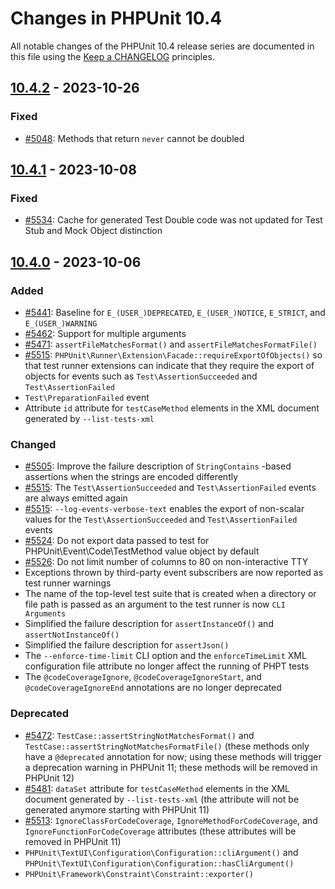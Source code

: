 # Changes in PHPUnit 10.4

All notable changes of the PHPUnit 10.4 release series are documented in this file using
the [Keep a CHANGELOG](https://keepachangelog.com/) principles.

## [10.4.2] - 2023-10-26

### Fixed

* [#5048](https://github.com/sebastianbergmann/phpunit/issues/5048): Methods that return `never` cannot be doubled

## [10.4.1] - 2023-10-08

### Fixed

* [#5534](https://github.com/sebastianbergmann/phpunit/issues/5534): Cache for generated Test Double code was not
  updated for Test Stub and Mock Object distinction

## [10.4.0] - 2023-10-06

### Added

* [#5441](https://github.com/sebastianbergmann/phpunit/issues/5441): Baseline
  for `E_(USER_)DEPRECATED`, `E_(USER_)NOTICE`, `E_STRICT`, and `E_(USER_)WARNING`
* [#5462](https://github.com/sebastianbergmann/phpunit/pull/5462): Support for multiple arguments
* [#5471](https://github.com/sebastianbergmann/phpunit/issues/5471): `assertFileMatchesFormat()`
  and `assertFileMatchesFormatFile()`
* [#5515](https://github.com/sebastianbergmann/phpunit/issues/5515): `PHPUnit\Runner\Extension\Facade::requireExportOfObjects()`
  so that test runner extensions can indicate that they require the export of objects for events such
  as `Test\AssertionSucceeded` and `Test\AssertionFailed`
* `Test\PreparationFailed` event
* Attribute `id` attribute for `testCaseMethod` elements in the XML document generated by `--list-tests-xml`

### Changed

* [#5505](https://github.com/sebastianbergmann/phpunit/pull/5505): Improve the failure description of `StringContains`
  -based assertions when the strings are encoded differently
* [#5515](https://github.com/sebastianbergmann/phpunit/issues/5515): The `Test\AssertionSucceeded`
  and `Test\AssertionFailed` events are always emitted again
* [#5515](https://github.com/sebastianbergmann/phpunit/issues/5515): `--log-events-verbose-text` enables the export of
  non-scalar values for the `Test\AssertionSucceeded` and `Test\AssertionFailed` events
* [#5524](https://github.com/sebastianbergmann/phpunit/issues/5524): Do not export data passed to test for
  PHPUnit\Event\Code\TestMethod value object by default
* [#5526](https://github.com/sebastianbergmann/phpunit/issues/5526): Do not limit number of columns to 80 on
  non-interactive TTY
* Exceptions thrown by third-party event subscribers are now reported as test runner warnings
* The name of the top-level test suite that is created when a directory or file path is passed as an argument to the
  test runner is now `CLI Arguments`
* Simplified the failure description for `assertInstanceOf()` and `assertNotInstanceOf()`
* Simplified the failure description for `assertJson()`
* The `--enforce-time-limit` CLI option and the `enforceTimeLimit` XML configuration file attribute no longer affect the
  running of PHPT tests
* The `@codeCoverageIgnore`, `@codeCoverageIgnoreStart`, and `@codeCoverageIgnoreEnd` annotations are no longer
  deprecated

### Deprecated

* [#5472](https://github.com/sebastianbergmann/phpunit/issues/5472): `TestCase::assertStringNotMatchesFormat()`
  and `TestCase::assertStringNotMatchesFormatFile()` (these methods only have a `@deprecated` annotation for now; using
  these methods will trigger a deprecation warning in PHPUnit 11; these methods will be removed in PHPUnit 12)
* [#5481](https://github.com/sebastianbergmann/phpunit/issues/5481): `dataSet` attribute for `testCaseMethod` elements
  in the XML document generated by `--list-tests-xml` (the attribute will not be generated anymore starting with PHPUnit
  11)
* [#5513](https://github.com/sebastianbergmann/phpunit/issues/5513): `IgnoreClassForCodeCoverage`, `IgnoreMethodForCodeCoverage`,
  and `IgnoreFunctionForCodeCoverage` attributes (these attributes will be removed in PHPUnit 11)
* `PHPUnit\TextUI\Configuration\Configuration::cliArgument()`
  and `PHPUnit\TextUI\Configuration\Configuration::hasCliArgument()`
* `PHPUnit\Framework\Constraint\Constraint::exporter()`

[10.4.2]: https://github.com/sebastianbergmann/phpunit/compare/10.4.1...10.4.2

[10.4.1]: https://github.com/sebastianbergmann/phpunit/compare/10.4.0...10.4.1

[10.4.0]: https://github.com/sebastianbergmann/phpunit/compare/10.3.5...10.4.0
